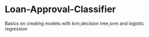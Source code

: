# Loan-Approval-Classifier
Basics on creating models with knn,decision tree,svm and logistic regression
